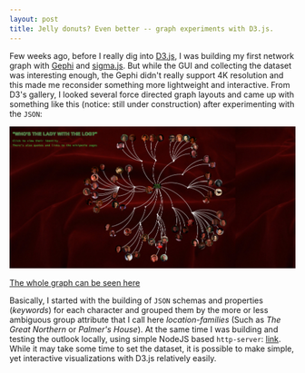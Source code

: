 ```yaml
---
layout: post
title: Jelly donuts? Even better -- graph experiments with D3.js.
---
```


Few weeks ago, before I really dig into <a href="https://d3js.org/">D3.js</a>, I was building my first network graph with <a href="https://gephi.org/">Gephi</a> and [sigma.js](http://sigmajs.org/). But while the GUI and collecting the dataset was interesting enough, the Gephi didn't really support 4K resolution and this made me reconsider something more lightweight and interactive. From D3's gallery, I looked several force directed graph layouts and came up with something like this (notice: still under construction) after experimenting with the `JSON`:  


<img src="../TwinPeaksGraph/img/twinpeaksimage.jpg"/>

<a href="https://xtabentun.github.io/TwinPeaksGraph/">The whole graph can be seen here</a>

Basically, I started with the building of `JSON` schemas and properties (*keywords*) for each character and grouped them by the more or less ambiguous group attribute that I call here *location-families* (Such as *The Great Northern* or *Palmer's House*). At the same time I was building and testing the outlook locally, using simple NodeJS based `http-server`: [link](https://www.npmjs.com/package/http-server). While it may take some time to set the dataset, it is possible to make simple, yet interactive visualizations with D3.js relatively easily.

